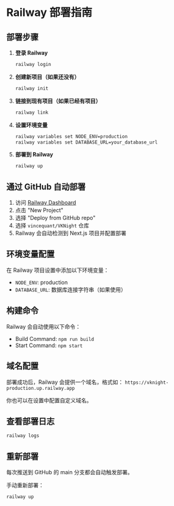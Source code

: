 # Railway 部署指南

## 部署步骤

1. **登录 Railway**
   ```bash
   railway login
   ```

2. **创建新项目（如果还没有）**
   ```bash
   railway init
   ```

3. **链接到现有项目（如果已经有项目）**
   ```bash
   railway link
   ```

4. **设置环境变量**
   ```bash
   railway variables set NODE_ENV=production
   railway variables set DATABASE_URL=your_database_url
   ```

5. **部署到 Railway**
   ```bash
   railway up
   ```

## 通过 GitHub 自动部署

1. 访问 [Railway Dashboard](https://railway.app/dashboard)
2. 点击 "New Project"
3. 选择 "Deploy from GitHub repo"
4. 选择 `vincequant/VKNight` 仓库
5. Railway 会自动检测到 Next.js 项目并配置部署

## 环境变量配置

在 Railway 项目设置中添加以下环境变量：

- `NODE_ENV`: production
- `DATABASE_URL`: 数据库连接字符串（如果使用）

## 构建命令

Railway 会自动使用以下命令：

- Build Command: `npm run build`
- Start Command: `npm start`

## 域名配置

部署成功后，Railway 会提供一个域名，格式如：
`https://vknight-production.up.railway.app`

你也可以在设置中配置自定义域名。

## 查看部署日志

```bash
railway logs
```

## 重新部署

每次推送到 GitHub 的 main 分支都会自动触发部署。

手动重新部署：
```bash
railway up
```